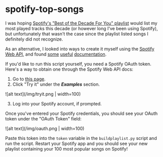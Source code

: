 # spotify-top-songs

I was hoping [Spotify's "Best of the Decade For You"
playlist](https://www.cnet.com/how-to/spotify-wrapped-how-to-see-your-top-songs-for-2019-and-the-decade/)
would list my most played tracks this decade (or however long I've been using
Spotify), but unfortunately that wasn't the case since the playlist listed
songs I definitely did not recognize.

As an alternative, I looked into ways to create it myself using the [Spotify
Web API](https://developer.spotify.com/documentation/web-api/), and found
[some](https://developer.spotify.com/documentation/web-api/reference/personalization/get-users-top-artists-and-tracks)
[useful](https://developer.spotify.com/documentation/web-api/reference/playlists/add-tracks-to-playlist/)
[documentation](https://developer.spotify.com/documentation/web-api/reference/playlists/create-playlist/).

If you'd like to run this script yourself, you need a Spotify OAuth token.
Here's a way to obtain one through the Spotify Web API docs:
1. Go to [this page](https://developer.spotify.com/documentation/web-api/reference/personalization/get-users-top-artists-and-tracks/).
2. Click "Try it" under the ***Examples*** section.

![alt text](/img/tryit.png | width=100)

3. Log into your Spotify account, if prompted.

Once you've entered your Spotify credentials, you should see your OAuth token
under the "OAuth Token" field:

![alt text](/img/oauth.png | width=100)

Paste this token into the `token` variable in the `buildplaylist.py` script and
run the script.  Restart your Spotify app and you should see your new playlist
containing your 100 most popular songs on Spotify!

